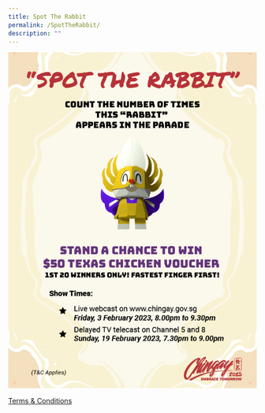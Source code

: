 ```yaml
---
title: Spot The Rabbit
permalink: /SpotTheRabbit/
description: ""
---
```



![](/images/whats-on/Chingay2023%20Spot%20The%20Rabbit.png)

[Terms & Conditions](/files/Chingay2023%20-%20Spot%20the%20Rabbits%20Terms%20and%20Conditions.pdf)